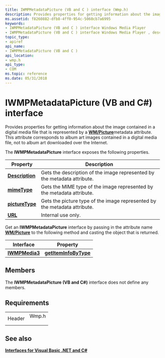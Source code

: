 ```yaml
---
title: IWMPMetadataPicture (VB and C ) interface (Wmp.h)
description: Provides properties for getting information about the image contained in a digital media file that is represented by a WM/Picturemetadata attribute.
ms.assetid: f8260882-dfb8-4ff0-954c-5060cb7a6995
keywords:
- IWMPMetadataPicture (VB and C ) interface Windows Media Player
- IWMPMetadataPicture (VB and C ) interface Windows Media Player , described
topic_type:
- apiref
api_name:
- IWMPMetadataPicture (VB and C )
api_location:
- wmp.h
api_type:
- COM
ms.topic: reference
ms.date: 05/31/2018
---
```


# IWMPMetadataPicture (VB and C#) interface

Provides properties for getting information about the image contained in a digital media file that is represented by a [**WM/Picture**](https://docs.microsoft.com/windows/desktop/wmformat/wmpicture)metadata attribute. This attribute corresponds to album art images contained in a digital media file, not to album art downloaded over the Internet.

The **IWMPMetadataPicture** interface exposes the following properties.



| Property                                                                                   | Description                                                               |
|--------------------------------------------------------------------------------------------|---------------------------------------------------------------------------|
| [**Description**](wmplibiwmpmetadatapicture-iwmpmetadatapicture-description--vb-and-c.md) | Gets the description of the image represented by the metadata attribute.  |
| [**mimeType**](wmplibiwmpmetadatapicture-iwmpmetadatapicture-mimetype--vb-and-c.md)       | Gets the MIME type of the image represented by the metadata attribute.    |
| [**pictureType**](wmplibiwmpmetadatapicture-iwmpmetadatapicture-picturetype--vb-and-c.md) | Gets the picture type of the image represented by the metadata attribute. |
| [**URL**](wmplibiwmpmetadatapicture-iwmpmetadatapicture-url--vb-and-c.md)                 | Internal use only.                                                        |



 

Get an **IWMPMetadataPicture** interface by passing in the attribute name [**WM/Picture**](https://docs.microsoft.com/windows/desktop/wmformat/wmpicture) to the following method and casting the object that is returned.



| Interface                                  | Property                                                                             |
|--------------------------------------------|--------------------------------------------------------------------------------------|
| [**IWMPMedia3**](iwmpmedia3--vb-and-c.md) | [**getItemInfoByType**](wmplibiwmpmedia3-iwmpmedia3-getiteminfobytype--vb-and-c.md) |



 

## Members

The **IWMPMetadataPicture (VB and C#)** interface does not define any members.

## Requirements



|                   |                                                                                  |
|-------------------|----------------------------------------------------------------------------------|
| Header<br/> | <dl> <dt>Wmp.h</dt> </dl> |



## See also

<dl> <dt>

[**Interfaces for Visual Basic .NET and C#**](interfaces-for-visual-basic--net-and-c.md)
</dt> </dl>

 

 





